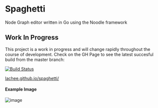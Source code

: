 # Spaghetti
Node Graph editor written in Go using the Noodle framework

## Work In Progress
This project is a work in progress and will change rapidly throughout the course of development. 
Check on the GH Page to see the latest succesful build from the master branch:

[![Build Status](https://github.com/Lachee/spaghetti/actions/workflows/build-package.yml/badge.svg)](https://github.com/Lachee/spaghetti/actions/workflows/build-package.yml)

[lachee.github.io/spaghetti/](https://lachee.github.io/spaghetti/)

#### Example Image
![image](https://i.lu.je/2021/chrome_QqptsJqdjt.png)
